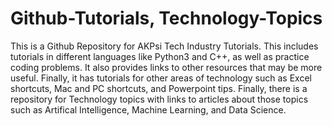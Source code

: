# Github-Tutorials, Technology-Topics

This is a Github Repository for AKPsi Tech Industry Tutorials. This includes tutorials in different languages like Python3 and C++, as well as practice coding problems. It also provides links to other resources that may be more useful. Finally, it has tutorials for other areas of technology such as Excel shortcuts, Mac and PC shortcuts, and Powerpoint tips. Finally, there is a repository for Technology topics with links to articles about those topics such as Artifical Intelligence, Machine Learning, and Data Science.

